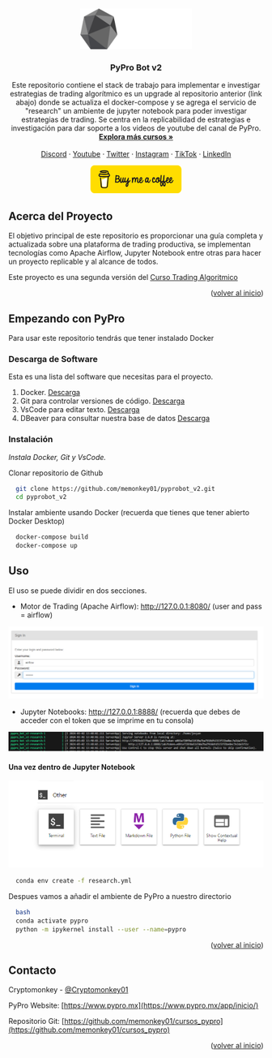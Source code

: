 <!-- Improved compatibility of back to top link: See: https://github.com/othneildrew/Best-README-Template/pull/73 -->
<a name="readme-top"></a>
<!--
*** Thanks for checking out the Best-README-Template. If you have a suggestion
*** that would make this better, please fork the repo and create a pull request
*** or simply open an issue with the tag "enhancement".
*** Don't forget to give the project a star!
*** Thanks again! Now go create something AMAZING! :D
-->



<!-- PROJECT SHIELDS -->
<!--
*** I'm using markdown "reference style" links for readability.
*** Reference links are enclosed in brackets [ ] instead of parentheses ( ).
*** See the bottom of this document for the declaration of the reference variables
*** for contributors-url, forks-url, etc. This is an optional, concise syntax you may use.
*** https://www.markdownguide.org/basic-syntax/#reference-style-links
-->


<!-- PROJECT LOGO -->
<br />
<div align="center">
  <a href="https://www.pypro.mx/app/inicio/">
    <img src="assets/pypro_logo.png" alt="Logo" width="220" height="80">
  </a>

  <h3 align="center">PyPro Bot v2</h3>

  <p align="center">
    Este repositorio contiene el stack de trabajo para implementar e investigar estrategias de trading algorítmico es un upgrade al repositorio anterior (link abajo) donde se actualiza el docker-compose y se agrega el servicio de "research" un ambiente de jupyter notebook para poder investigar estrategias de trading. Se centra en la replicabilidad de estrategias e investigación para dar soporte a los videos de youtube del canal de PyPro.
    <br />
    <a href="https://www.pypro.mx/app/inicio/"><strong>Explora más cursos »</strong></a>
    <br />
    <br />
    <a href="https://discord.gg/aBR3wMp">Discord</a>
    ·
    <a href="https://www.youtube.com/@pypro">Youtube</a>
    ·
    <a href="https://twitter.com/Cryptomonkey01">Twitter</a>
    ·
    <a href="https://www.instagram.com/pypromx/">Instagram</a>
    ·
    <a href="https://www.tiktok.com/@pypromx">TikTok</a>
    ·
    <a href="https://www.linkedin.com/in/guillermo-izquierdo-colin-09586a49/">LinkedIn</a>
  </p>

  <a href="https://www.buymeacoffee.com/pypro">
    <img src="assets/bmc-button.png" alt="Logo" width="180" height="55">
  </a>
</div>





<!-- ABOUT THE PROJECT -->
## Acerca del Proyecto


El objetivo principal de este repositorio es proporcionar una guía completa y actualizada sobre una plataforma de trading productiva, se implementan tecnologías como Apache Airflow, Jupyter Notebook entre otras para hacer un proyecto replicable y al alcance de todos.

Este proyecto es una segunda versión del [Curso Trading Algoritmico](https://github.com/memonkey01/pypro_bot)


<p align="right">(<a href="#readme-top">volver al inicio</a>)</p>



<!-- GETTING STARTED -->
## Empezando con PyPro

Para usar este repositorio tendrás que tener instalado Docker

### Descarga de Software

Esta es una lista del software que necesitas para el proyecto.

1. Docker. [Descarga](https://www.docker.com/products/docker-desktop/)
2. Git para controlar versiones de código. [Descarga](https://git-scm.com/downloads)
3. VsCode para editar texto. [Descarga](https://code.visualstudio.com/download)
4. DBeaver para consultar nuestra base de datos [Descarga](https://dbeaver.io/download/)

### Instalación

_Instala Docker, Git y VsCode._

Clonar repositorio de Github
```bash
  git clone https://github.com/memonkey01/pyprobot_v2.git
  cd pyprobot_v2
```
Instalar ambiente usando Docker (recuerda que tienes que tener abierto Docker Desktop)
```bash
  docker-compose build 
  docker-compose up
```
<!-- USAGE EXAMPLES -->
## Uso

El uso se puede dividir en dos secciones.

- Motor de Trading (Apache Airflow): http://127.0.0.1:8080/ (user and pass = airflow)

![alt text](assets/airflow_login.png)


- Jupyter Notebooks:  http://127.0.0.1:8888/   (recuerda que debes de acceder con el token que se imprime en tu consola)

![alt text](assets/jupyter_login.png)

####  Una vez dentro de Jupyter Notebook
![alt text](assets/jupyter_init.png)


```bash
  conda env create -f research.yml
```
Despues vamos a añadir el ambiente de PyPro a nuestro directorio
```bash
  bash
  conda activate pypro
  python -m ipykernel install --user --name=pypro
```

<p align="right">(<a href="#readme-top">volver al inicio</a>)</p>





<!-- CONTACT -->
## Contacto

Cryptomonkey - [@Cryptomonkey01](https://twitter.com/Cryptomonkey01) 

PyPro Website: [https://www.pypro.mx](https://www.pypro.mx/app/inicio/)

Repositorio Git: [https://github.com/memonkey01/cursos_pypro](https://github.com/memonkey01/cursos_pypro)


<p align="right">(<a href="#readme-top">volver al inicio</a>)</p>

